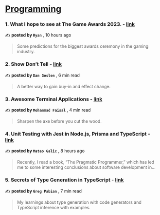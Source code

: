 
<h1><a href=https://medium.com/tag/programming/recommended target="_blank" rel="noopener noreferrer">Programming</a></h1>
<h3>1. What I hope to see at The Game Awards 2023. - <a href=https://medium.com/@lumberjackry/what-i-hope-to-see-at-the-game-awards-2023-d1d50bb2e7ce?source=tag_recommended_feed---------0-84----------programming----------25c84c73_100e_42ad_af73_915e11c448db------- target="_blank" rel="noopener noreferrer">link</a></h3>

✍️ **posted by `Ryan`** <date> , 10 hours ago</date>

<blockquote>Some predictions for the biggest awards ceremony in the gaming industry.</blockquote>

<h3>2. Show Don’t Tell - <a href=https://medium.com/@dangoslen/show-dont-tell-8b2fa8760907?source=tag_recommended_feed---------1-107----------programming----------25c84c73_100e_42ad_af73_915e11c448db------- target="_blank" rel="noopener noreferrer">link</a></h3>

✍️ **posted by `Dan Goslen`** <date> , 6 min read</date>

<blockquote>A better way to gain buy-in and effect change.</blockquote>

<h3>3. Awesome Terminal Applications - <a href=https://medium.com/gitconnected/awesome-terminal-applications-e4a06022dffa?source=tag_recommended_feed---------2-85----------programming----------25c84c73_100e_42ad_af73_915e11c448db------- target="_blank" rel="noopener noreferrer">link</a></h3>

✍️ **posted by `Mohammad Faisal`** <date> , 4 min read</date>

<blockquote>Sharpen the axe before you cut the wood.</blockquote>

<h3>4. Unit Testing with Jest in Node.js, Prisma and TypeScript - <a href=https://medium.com/@mateogalic112/unit-testing-with-jest-in-node-js-prisma-and-typescript-6ce717a0c651?source=tag_recommended_feed---------3-84----------programming----------25c84c73_100e_42ad_af73_915e11c448db------- target="_blank" rel="noopener noreferrer">link</a></h3>

✍️ **posted by `Mateo Galic`** <date> , 8 hours ago</date>

<blockquote>Recently, I read a book, “The Pragmatic Programmer,” which has led me to some interesting conclusions about software development in…</blockquote>

<h3>5. Secrets of Type Generation in TypeScript - <a href=https://medium.com/gitconnected/secrets-of-type-generation-in-typescript-5d74c2e9dc56?source=tag_recommended_feed---------4-107----------programming----------25c84c73_100e_42ad_af73_915e11c448db------- target="_blank" rel="noopener noreferrer">link</a></h3>

✍️ **posted by `Greg Pabian`** <date> , 7 min read</date>

<blockquote>My learnings about type generation with code generators and TypeScript inference with examples.</blockquote>

